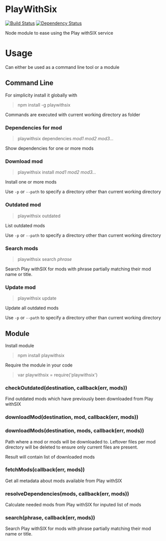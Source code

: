 # PlayWithSix

[![Build Status](https://travis-ci.org/Dahlgren/node-playwithsix.svg)](http://travis-ci.org/Dahlgren/node-playwithsix)
[![Dependency Status](https://david-dm.org/dahlgren/node-playwithsix.png)](https://david-dm.org/dahlgren/node-playwithsix)

Node module to ease using the Play withSIX service

# Usage

Can either be used as a command line tool or a module

## Command Line

For simplicity install it globally with

> npm install -g playwithsix

Commands are executed with current working directory as folder

### Dependencies for mod

> playwithsix dependencies *mod1 mod2 mod3...*

Show dependencies for one or more mods

### Download mod

> playwithsix install *mod1 mod2 mod3...*

Install one or more mods

Use `-p` or `--path` to specify a directory other than current working directory

### Outdated mod

> playwithsix outdated

List outdated mods

Use `-p` or `--path` to specify a directory other than current working directory

### Search mods

> playwithsix search *phrase*

Search Play withSIX for mods with phrase partially matching their mod name or title.

### Update mod

> playwithsix update

Update all outdated mods

Use `-p` or `--path` to specify a directory other than current working directory

## Module

  Install module

  > npm install playwithsix

  Require the module in your code

  > var playwithsix = require('playwithsix')

### checkOutdated(destination, callback(err, mods))

Find outdated mods which have previously been downloaded from Play withSIX

### downloadMod(destination, mod, callback(err, mods))
### downloadMods(destination, mods, callback(err, mods))

Path where a mod or mods will be downloaded to.
Leftover files per mod directory will be deleted to ensure only current files are present.

Result will contain list of downloaded mods

### fetchMods(callback(err, mods))

Get all metadata about mods available from Play withSIX

### resolveDependencies(mods, callback(err, mods))

Calculate needed mods from Play withSIX for inputed list of mods

### search(phrase, callback(err, mods))

Search Play withSIX for mods with phrase partially matching their mod name or title.
